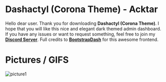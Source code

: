 # Dashactyl (Corona Theme)  - Acktar

Hello dear user. Thank you for downloading **Dashactyl (Corona Theme)**. I hope that you will like this nice and elegant dark themed admin dashboard.  If you have any issues or want to request something, feel free to join my **[Discord Server](https://discord.gg/McFr2jwNSE)**. Full credits to **[BootstrapDash](https://bootstrapdash.com)** for this awesome frontend.


# Pictures / GIFS
![picture1](https://user-images.githubusercontent.com/103925997/167846785-9f7d9b06-a3e8-471c-bd08-0c993daf0cd2.gif)
